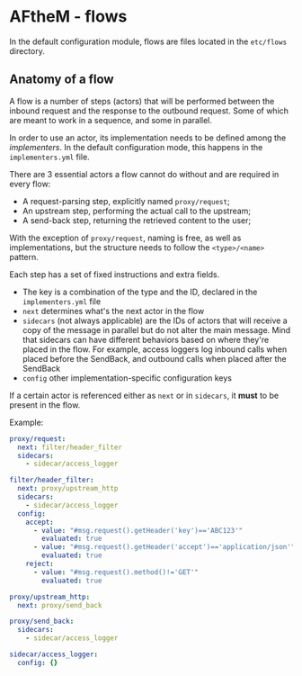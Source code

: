 # AFtheM - flows

In the default configuration module, flows are files located in the `etc/flows` directory.

## Anatomy of a flow

A flow is a number of steps (actors) that will be performed between the inbound request and the response to the outbound
request. Some of which are meant to work in a sequence, and some in parallel.

In order to use an actor, its implementation needs to be defined among the *implementers*. In the default configuration
mode, this happens in the `implementers.yml` file.

There are 3 essential actors a flow cannot do without and are required in every flow:

* A request-parsing step, explicitly named `proxy/request`;
* An upstream step, performing the actual call to the upstream;
* A send-back step, returning the retrieved content to the user;

With the exception of `proxy/request`, naming is free, as well as implementations, but the structure needs to follow
the `<type>/<name>` pattern.

Each step has a set of fixed instructions and extra fields.

* The key is a combination of the type and the ID, declared in the `implementers.yml` file
* `next` determines what's the next actor in the flow
* `sidecars` (not always applicable) are the IDs of actors that will receive a copy of the message in parallel but do
   not alter the main message. Mind that sidecars can have different behaviors based on where they're placed in the
   flow. For example, access loggers log inbound calls when placed before the SendBack, and outbound calls when placed
   after the SendBack
* `config` other implementation-specific configuration keys  

If a certain actor is referenced either as `next` or in `sidecars`, it **must** to be present in the flow.

Example:

```yaml
proxy/request:
  next: filter/header_filter
  sidecars:
    - sidecar/access_logger

filter/header_filter:
  next: proxy/upstream_http
  sidecars:
    - sidecar/access_logger
  config:
    accept:
      - value: "#msg.request().getHeader('key')=='ABC123'"
        evaluated: true
      - value: "#msg.request().getHeader('accept')=='application/json'"
        evaluated: true
    reject:
      - value: "#msg.request().method()!='GET'"
        evaluated: true

proxy/upstream_http:
  next: proxy/send_back

proxy/send_back:
  sidecars:
    - sidecar/access_logger

sidecar/access_logger:
  config: {}
```

